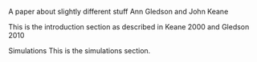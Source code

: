 A paper about slightly different stuff
Ann Gledson and John Keane

This is the introduction section as described in Keane 2000 and Gledson 2010

Simulations 
This is the simulations section.